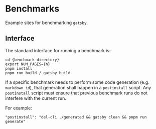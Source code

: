# Benchmarks

Example sites for benchmarking `gatsby`.

## Interface

The standard interface for running a benchmark is:

```shell
cd {benchmark directory}
export NUM_PAGES={n}
pnpm install
pnpm run build / gatsby build
```

If a specific benchmark needs to perform some code generation (e.g. `markdown_id`),
that generation shall happen in a `postinstall` script.
Any `postinstall` script must ensure that previous benchmark runs do not interfere with the current run.

For example:

```text
"postinstall": "del-cli ./generated && gatsby clean && pnpm run generate"
```
